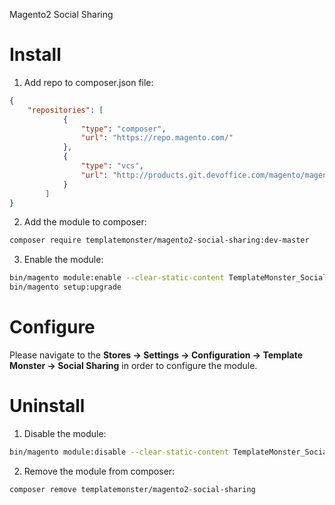 Magento2 Social Sharing


Install
=======

1. Add repo to composer.json file:
```json
{
    "repositories": [
            {
                "type": "composer",
                "url": "https://repo.magento.com/"
            },
            {
                "type": "vcs",
                "url": "http://products.git.devoffice.com/magento/magento2-social-sharing.git"
            }
        ]
}
```

2. Add the module to composer:
```bash
composer require templatemonster/magento2-social-sharing:dev-master
```

3. Enable the module:
```bash
bin/magento module:enable --clear-static-content TemplateMonster_SocialSharing
bin/magento setup:upgrade
```

Configure
=========

Please navigate to the **Stores -> Settings -> Configuration -> Template Monster -> Social Sharing** in order to configure the module.

Uninstall
=========

1. Disable the module:
```bash
bin/magento module:disable --clear-static-content TemplateMonster_SocialSharing
```

2. Remove the module from composer:
```bash
composer remove templatemonster/magento2-social-sharing
```